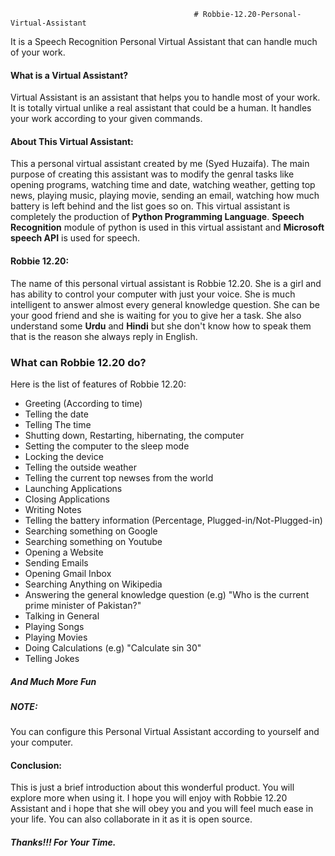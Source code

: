                                              # Robbie-12.20-Personal-Virtual-Assistant
It is a Speech Recognition Personal Virtual Assistant that can handle much of your work.
#### What is a Virtual Assistant?
Virtual Assistant is an assistant that helps you to handle most of your work. It is totally virtual unlike a real assistant that could be a human. It handles your work according to your given commands.
#### About This Virtual Assistant:
This a personal virtual assistant created by me (Syed Huzaifa). The main purpose of creating this assistant was to modify the genral tasks like opening programs, watching time and date, watching weather, getting top news, playing music, playing movie, sending an email, watching how much battery is left behind and the list goes so on. This virtual assistant is completely the production of **Python Programming Language**. **Speech Recognition** module of python is used in this virtual assistant and **Microsoft speech API** is used for speech.
#### Robbie 12.20:
The name of this personal virtual assistant is Robbie 12.20. She is a girl and has ability to control your computer with just your voice. She is much intelligent to answer almost every general knowledge question. She can be your good friend and she is waiting for you to give her a task. She also understand some **Urdu** and **Hindi** but she don't know how to speak them that is the reason she always reply in English.
### What can Robbie 12.20 do?
Here is the list of features of Robbie 12.20:
- Greeting (According to time)
- Telling the date 
- Telling The time 
- Shutting down, Restarting, hibernating, the computer
- Setting the computer to the sleep mode
- Locking the device
- Telling the outside weather 
- Telling the current top newses from the world 
- Launching Applications
- Closing Applications
- Writing Notes
- Telling the battery information (Percentage, Plugged-in/Not-Plugged-in)
- Searching something on Google 
- Searching something on Youtube
- Opening a Website
- Sending Emails
- Opening Gmail Inbox
- Searching Anything on Wikipedia
- Answering the general knowledge question (e.g) "Who is the current prime minister of Pakistan?"
- Talking in General
- Playing Songs
- Playing Movies
- Doing Calculations (e.g) "Calculate sin 30"
- Telling Jokes
##### **And Much More Fun**
##### **NOTE:** 
You can configure this Personal Virtual Assistant according to yourself and your computer.
#### Conclusion:
This is just a brief introduction about this wonderful product. You will explore more when using it. I hope you will enjoy with Robbie 12.20 Assistant and i hope that she will obey you and you will feel much ease in your life. You can also collaborate in it as it is open source.
##### Thanks!!! For Your Time.
